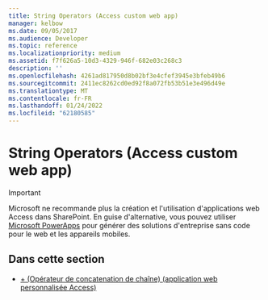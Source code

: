 ```yaml
---
title: String Operators (Access custom web app)
manager: kelbow
ms.date: 09/05/2017
ms.audience: Developer
ms.topic: reference
ms.localizationpriority: medium
ms.assetid: f7f626a5-10d3-4329-946f-682e03c268c3
description: ''
ms.openlocfilehash: 4261ad817950d8b02bf3e4cfef3945e3bfeb49b6
ms.sourcegitcommit: 2411ec8262cd0ed92f8a072fb53b51e3e496d49e
ms.translationtype: MT
ms.contentlocale: fr-FR
ms.lasthandoff: 01/24/2022
ms.locfileid: "62180585"
---
```

# <a name="string-operators-access-custom-web-app"></a>String Operators (Access custom web app)

> [!IMPORTANT]
> Microsoft ne recommande plus la création et l'utilisation d'applications web Access dans SharePoint. En guise d'alternative, vous pouvez utiliser [Microsoft PowerApps](https://powerapps.microsoft.com/) pour générer des solutions d'entreprise sans code pour le web et les appareils mobiles. 
  
## <a name="in-this-section"></a>Dans cette section

- [+ (Opérateur de concatenation de chaîne) (application web personnalisée Access)](plusstring-concatenation-operatoraccess-custom-web-app.md)
    

